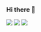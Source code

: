 ### Hi there 👋

<!--
**DevillHaunter/DevillHaunter** is a ✨ _special_ ✨ repository because its `README.md` (this file) appears on your GitHub profile.

Here are some ideas to get you started:

- 🔭 I’m currently working on NotepadApi
- 🌱 I’m currently learning python and Html
- 👯 I’m looking to collaborate on python
- 🤔 I’m looking for help with Facebook // Like
- 💬 Ask me about Python
- 📫 How to reach me: [FACEBOOK](https://www.facebook.com/alaminkhan.60)
- 😄 Pronouns: He/His
- ⚡ Fun fact: I am a normal User
-->
![](https://img.shields.io/badge/Facebook-1877F2?style=for-the-badge&logo=facebook&logoColor=white)
![](https://img.shields.io/static/v1?label=CONTACT&message=FACEBOOK&color=BRIGHTGREEN)
![](https://github-readme-stats.vercel.app/api?username=DevillHaunter&&show_icons=true&title_color=ffffff&icon_color=bb2acf&text_color=daf7dc&bg_color=151515)
